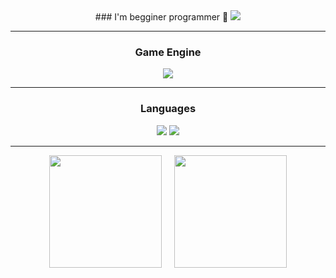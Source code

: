 <div align="center">   
### I'm begginer programmer 👋
<img src="https://capsule-render.vercel.app/api?type=rect&color=#d6ec8c&height=150&section=header&text="MarshMar"&fontSize=30" />
  
---
### Game Engine
<img src="https://img.shields.io/badge/Unity-222324?style=for-the-badge&logo=unity&logoColor=white">

---
### Languages
<img src="https://img.shields.io/badge/Csharp-222324?style=for-the-badge&logo=csharp&logoColor=white"> <img src="https://img.shields.io/badge/C++-222324?style=for-the-badge&logo=cplusplus&logoColor=white">

---


<div style="display: flex; justify-content: center; gap: 20px;">
  <img src="https://github-readme-stats.vercel.app/api?username=marshmar&show_icons=true&theme=radical" height="180"/>
  <img src="https://github-readme-stats.vercel.app/api/top-langs/?username=marshmar&layout=compact&theme=radical" height="180"/>
</div>

</div>
<!--
**marshmar/marshmar** is a ✨ _special_ ✨ repository because its `README.md` (this file) appears on your GitHub profile.

Here are some ideas to get you started:

- 🔭 I’m currently working on ...
- 🌱 I’m currently learning ...
- 👯 I’m looking to collaborate on ...
- 🤔 I’m looking for help with ...
- 💬 Ask me about ...
- 📫 How to reach me: ...
- 😄 Pronouns: ...
- ⚡ Fun fact: ...
-->
